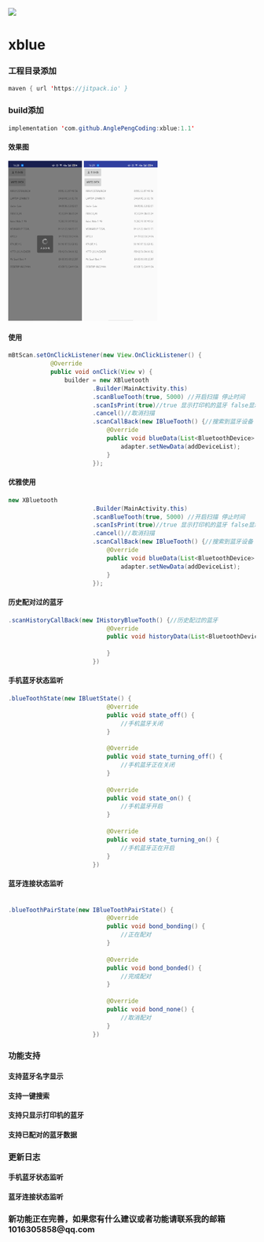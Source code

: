 [![](https://jitpack.io/v/AnglePengCoding/xblue.svg)](https://jitpack.io/#AnglePengCoding/xblue)

# xblue

<h3>工程目录添加 </h3>

```java  
maven { url 'https://jitpack.io' } 

```


<h3>build添加 </h3>

```java  
implementation 'com.github.AnglePengCoding:xblue:1.1'

```

<h4>效果图</h4>

<img src="https://github.com/AnglePengCoding/xblue/blob/main/app/device-2021-11-08-162859.png" width="150px">
<img src="https://github.com/AnglePengCoding/xblue/blob/main/app/device-2021-11-08-162927.png" width="150px">

<h4> 使用 </h4>

```java 
mBtScan.setOnClickListener(new View.OnClickListener() {
            @Override
            public void onClick(View v) {
                builder = new XBluetooth
                        .Builder(MainActivity.this)
                        .scanBlueTooth(true, 5000) //开启扫描 停止时间
                        .scanIsPrint(true)//true 显示打印机的蓝牙 false显示全部数据
                        .cancel()//取消扫描
                        .scanCallBack(new IBlueTooth() {//搜索到蓝牙设备
                            @Override
                            public void blueData(List<BluetoothDevice> addDeviceList) {
                                adapter.setNewData(addDeviceList);
                            }
                        });
```

<h4> 优雅使用 </h4>

```java 
new XBluetooth
                        .Builder(MainActivity.this)
                        .scanBlueTooth(true, 5000) //开启扫描 停止时间
                        .scanIsPrint(true)//true 显示打印机的蓝牙 false显示全部数据
                        .cancel()//取消扫描
                        .scanCallBack(new IBlueTooth() {//搜索到蓝牙设备
                            @Override
                            public void blueData(List<BluetoothDevice> addDeviceList) {
                                adapter.setNewData(addDeviceList);
                            }
                        });

```


<h4> 历史配对过的蓝牙 </h4>

```java 
.scanHistoryCallBack(new IHistoryBlueTooth() {//历史配过的蓝牙
                            @Override
                            public void historyData(List<BluetoothDevice> historyDeviceList) {

                            }
                        })

```

<h4>手机蓝牙状态监听 </h4>

```java 
.blueToothState(new IBluetState() {
                            @Override
                            public void state_off() {
                                //手机蓝牙关闭
                            }

                            @Override
                            public void state_turning_off() {
                                //手机蓝牙正在关闭
                            }

                            @Override
                            public void state_on() {
                                //手机蓝牙开启
                            }

                            @Override
                            public void state_turning_on() {
                                //手机蓝牙正在开启
                            }
                        })
```

<h4>蓝牙连接状态监听 </h4>

```java 

.blueToothPairState(new IBlueToothPairState() {
                            @Override
                            public void bond_bonding() {
                                //正在配对
                            }

                            @Override
                            public void bond_bonded() {
                                //完成配对
                            }

                            @Override
                            public void bond_none() {
                                //取消配对
                            }
                        })


```

  <h3>  功能支持 </h3>
  
  <h4>  支持蓝牙名字显示</h4>
  <h4>  支持一键搜索</h4>
  <h4>  支持只显示打印机的蓝牙</h4>
  <h4> 支持已配对的蓝牙数据</h4>

  <h3> 更新日志 </h3>
 
  <h4> 手机蓝牙状态监听 </h4>
  <h4> 蓝牙连接状态监听 </h4>
 
 
 
 
 <h3>新功能正在完善，如果您有什么建议或者功能请联系我的邮箱1016305858@qq.com </h3> 
